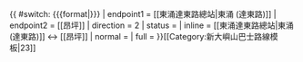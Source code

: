 {{ #switch: {{{format|}}}
  | endpoint1 = [[東涌達東路總站|東涌 (達東路)]]
  | endpoint2 = [[昂坪]]
  | direction = 2
  | status = 
  | inline = [[東涌達東路總站|東涌 (達東路)]] ↔ [[昂坪]]
  | normal = 
  | full =
}}<noinclude>[[Category:新大嶼山巴士路線模板|23]]</noinclude>